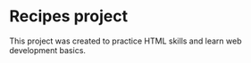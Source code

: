 # Recipes project

This project was created to practice HTML skills and learn web development basics.
